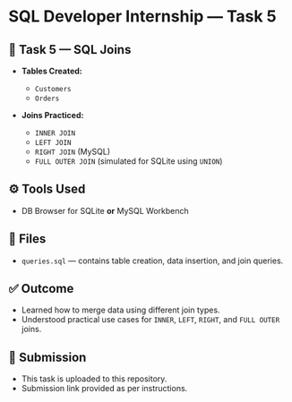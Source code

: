 # SQL Developer Internship — Task 5

## 📌 Task 5 — SQL Joins

- **Tables Created:**  
  - `Customers`  
  - `Orders`

- **Joins Practiced:**  
  - `INNER JOIN`  
  - `LEFT JOIN`  
  - `RIGHT JOIN` (MySQL)  
  - `FULL OUTER JOIN` (simulated for SQLite using `UNION`)

## ⚙️ Tools Used

- DB Browser for SQLite **or** MySQL Workbench

## 📎 Files

- `queries.sql` — contains table creation, data insertion, and join queries.

## ✅ Outcome

- Learned how to merge data using different join types.
- Understood practical use cases for `INNER`, `LEFT`, `RIGHT`, and `FULL OUTER` joins.

## 🔗 Submission

- This task is uploaded to this repository.
- Submission link provided as per instructions.
